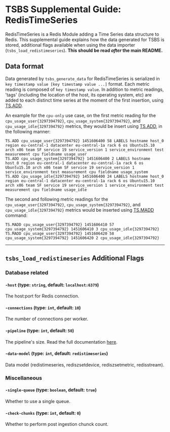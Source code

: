 # TSBS Supplemental Guide: RedisTimeSeries

RedisTimeSeries is a Redis Module adding a Time Series data structure to Redis. This supplemental guide explains how
the data generated for TSBS is stored, additional flags available when
using the data importer (`tsbs_load_redistimeseries`). **This
should be read *after* the main README.**

## Data format

Data generated by `tsbs_generate_data` for RedisTimeSeries is serialized in
`key timestamp value [key timestamp value ...]` format. Each metric reading is composed of `key timestamp value`. In addition to metric readings, 'tags' (including the location of the host, its operating system, etc) are added to each distinct time series at the moment of the first insertion, using [TS.ADD](https://oss.redislabs.com/redistimeseries/commands/#tsadd).

An example for the `cpu-only` use case, on the first metric reading for the `cpu_usage_user{3297394792}`, `cpu_usage_system{3297394792}`, and `cpu_usage_idle{3297394792}` metrics, they would be insert using [TS.ADD](https://oss.redislabs.com/redistimeseries/commands/#tsadd), in the following manner:
```text
TS.ADD cpu_usage_user{3297394792} 1451606400 58 LABELS hostname host_0 region eu-central-1 datacenter eu-central-1a rack 6 os Ubuntu15.10 arch x86 team SF service 19 service_version 1 service_environment test measurement cpu fieldname usage_user
TS.ADD cpu_usage_system{3297394792} 1451606400 2 LABELS hostname host_0 region eu-central-1 datacenter eu-central-1a rack 6 os Ubuntu15.10 arch x86 team SF service 19 service_version 1 service_environment test measurement cpu fieldname usage_system
TS.ADD cpu_usage_idle{3297394792} 1451606400 24 LABELS hostname host_0 region eu-central-1 datacenter eu-central-1a rack 6 os Ubuntu15.10 arch x86 team SF service 19 service_version 1 service_environment test measurement cpu fieldname usage_idle
```

The second and following metric readings for the `cpu_usage_user{3297394792}`, `cpu_usage_system{3297394792}`, and `cpu_usage_idle{3297394792}` metrics would be inserted using [TS.MADD](https://oss.redislabs.com/redistimeseries/commands/#tsmadd) command:

```text
TS.MADD cpu_usage_user{3297394792} 1451606410 57 cpu_usage_system{3297394792} 1451606410 3 cpu_usage_idle{3297394792}
TS.MADD cpu_usage_user{3297394792} 1451606420 58 cpu_usage_system{3297394792} 1451606420 2 cpu_usage_idle{3297394792}
```



---

## `tsbs_load_redistimeseries` Additional Flags

### Database related

#### `-host` (type: `string`, default: `localhost:6379`)

The host:port for Redis connection.

#### `-connections` (type: `int`, default: `10`)

The number of connections per worker.

#### `-pipeline` (type: `int`, default: `50`)

The pipeline's size. Read the full documentation [here](https://redis.io/topics/pipelining).

#### `-data-model` (type: `int`, default: `redistimeseries`)

Data model (redistimeseries, rediszsetdevice, rediszsetmetric, redisstream).

### Miscellaneous

#### `-single-queue` (type: `boolean`, default: `true`)

Whether to use a single queue.

#### `-check-chunks` (type: `int`, default: `0`)

Whether to perform post ingestion chunck count.
